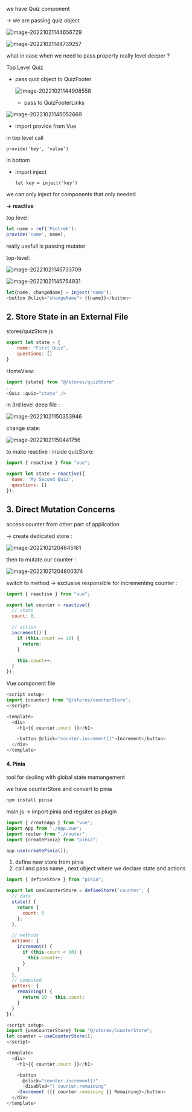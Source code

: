 we have Quiz component 

-> we are passing quiz object 

![image-20221021144656729](/home/programators/snap/typora/76/.config/Typora/typora-user-images/image-20221021144656729.png)

![image-20221021144739257](/home/programators/snap/typora/76/.config/Typora/typora-user-images/image-20221021144739257.png)

what in case when we need to pass property really level deeper ? 

Top Level Quiz

 - pass quiz object to QuizFooter

   ![image-20221021144908558](/home/programators/snap/typora/76/.config/Typora/typora-user-images/image-20221021144908558.png)

   - pass to QuizFooterLinks

![image-20221021145052669](/home/programators/snap/typora/76/.config/Typora/typora-user-images/image-20221021145052669.png)

- import provide from Vue

in top level call

`provide('key', 'value')`

in bottom 

- import inject

  `let key = inject('key')`

we can only inject for components that only needed



**-> reactive** 

top level: 

```js
let name = ref('Piotrek');
provide('name', name);
```

really usefull is passing mutator 

top-level:

![image-20221021145733709](/home/programators/snap/typora/76/.config/Typora/typora-user-images/image-20221021145733709.png)

![image-20221021145754931](/home/programators/snap/typora/76/.config/Typora/typora-user-images/image-20221021145754931.png)

```js
let{name, changeName} = inject('name');
<button @click="changeName"> {{name}}</button>
```

## 2. Store State in an External File

stores/quizStore.js

```js
export let state = {
    name: "First Quiz",
    questions: []
}
```

HomeView:

```js
import {state} from "@/stores/quizStore"
...
<Quiz :quiz="state" />
```

in 3rd level deep file :

 ![image-20221021150353946](/home/programators/snap/typora/76/.config/Typora/typora-user-images/image-20221021150353946.png)

change state: 

![image-20221021150441756](/home/programators/snap/typora/76/.config/Typora/typora-user-images/image-20221021150441756.png)

to make reactive : inside quizStore:

```js
import { reactive } from "vue";

export let state = reactive({
  name: 'My Second Quiz',
  questions: []
});
```



## 3. Direct Mutation Concerns 

access counter from other part of application

-> create dedicated store : 

![image-20221021204645161](/home/programators/snap/typora/76/.config/Typora/typora-user-images/image-20221021204645161.png)

then to mutate our counter : 

![image-20221021204800374](/home/programators/snap/typora/76/.config/Typora/typora-user-images/image-20221021204800374.png)

switch to method -> exclusive responsible for incrementing counter : 

```js
import { reactive } from "vue";

export let counter = reactive({
  // state
  count: 0,

  // action
  increment() {
    if (this.count >= 10) {
      return;
    }

    this.count++;
  }
});
```

Vue component file

```js
<script setup>
import {counter} from "@/stores/counterStore";
</script>

<template>
  <div>
    <h1>{{ counter.count }}</h1>

    <button @click="counter.increment()">Increment</button>
  </div>
</template>
```

#### 4. Pinia 

tool for dealing with global state mamangement 

we have counterStore and convert to pinia

```bash
npm install pinia 
```

main.js  -> import pinia  and regsiter as plugin 

```js
import { createApp } from "vue";
import App from "./App.vue";
import router from "./router";
import {createPinia} from "pinia";

app.use(createPinia());
```

1. define new store from pinia 
2. call and pass name , next object where we declare state and actions

```js
import { defineStore } from "pinia";

export let useCounterStore = defineStore('counter', {
  // data
  state() {
    return {
      count: 5
    };
  },

  // methods
  actions: {
    increment() {
      if (this.count < 10) {
        this.count++;
      }
    }
  },
  // computed
  getters: {
    remaining() {
      return 10 - this.count;
    }
  }
});
```

```js
<script setup>
import {useCounterStore} from "@/stores/CounterStore";
let counter = useCounterStore();
</script>

<template>
  <div>
    <h1>{{ counter.count }}</h1>

    <button
      @click="counter.increment()"
      :disabled="! counter.remaining"
    >Increment ({{ counter.remaining }} Remaining)</button>
  </div>
</template>
```

